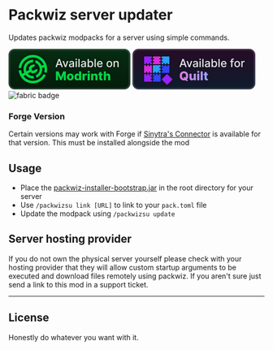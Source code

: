 # Packwiz server updater

Updates packwiz modpacks for a server using simple commands.

[![modrinth badge](https://raw.githubusercontent.com/intergrav/devins-badges/v3/assets/cozy/available/modrinth_vector.svg)](https://modrinth.com/mod/packwiz-server-updater)
![quilt badge](https://raw.githubusercontent.com/intergrav/devins-badges/1aec26abb75544baec37249f42008b2fcc0e731f/assets/cozy/supported/quilt_vector.svg)
![fabric badge](https://raw.githubusercontent.com/intergrav/devins-badges/1aec26abb75544baec37249f42008b2fcc0e731f/assets/cozy/supported/fabric_vector.svg)


### Forge Version
Certain versions may work with Forge if [Sinytra's Connector](https://modrinth.com/mod/connector) is available for that version. This must be installed alongside the mod

## Usage

- Place the [packwiz-installer-bootstrap.jar](https://github.com/packwiz/packwiz-installer-bootstrap/releases/tag/v0.0.3) in the root directory for your server
- Use `/packwizsu link [URL]` to link to your `pack.toml` file
- Update the modpack using `/packwizsu update`
## Server hosting provider

If you do not own the physical server yourself please check with your hosting provider that they will allow custom startup arguments to be executed and download files remotely using packwiz. If you aren't sure just send a link to this mod in a support ticket.

----

## License

Honestly do whatever you want with it.

